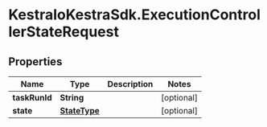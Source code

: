 # KestraIoKestraSdk.ExecutionControllerStateRequest

## Properties

Name | Type | Description | Notes
------------ | ------------- | ------------- | -------------
**taskRunId** | **String** |  | [optional] 
**state** | [**StateType**](StateType.md) |  | [optional] 


